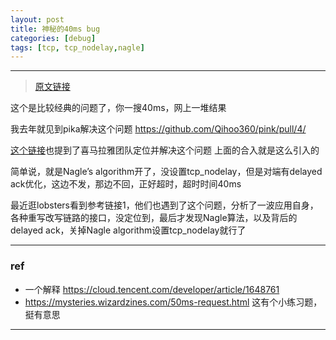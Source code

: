 ```yaml
---
layout: post
title: 神秘的40ms bug
categories: [debug]
tags: [tcp, tcp_nodelay,nagle]
---
```



---

> [原文链接](https://vorner.github.io/2020/11/06/40-ms-bug.html)

 这个是比较经典的问题了，你一搜40ms，网上一堆结果

我去年就见到pika解决这个问题 https://github.com/Qihoo360/pink/pull/4/

[这个链接](https://www.slidestalk.com/u3710/kv20352)也提到了喜马拉雅团队定位并解决这个问题 上面的合入就是这么引入的

简单说，就是Nagle’s algorithm开了，没设置tcp_nodelay，但是对端有delayed ack优化，这边不发，那边不回，正好超时，超时时间40ms

最近逛lobsters看到参考链接1，他们也遇到了这个问题，分析了一波应用自身，各种重写改写链路的接口，没定位到，最后才发现Nagle算法，以及背后的delayed ack，关掉Nagle algorithm设置tcp_nodelay就行了



---

### ref

- 一个解释 https://cloud.tencent.com/developer/article/1648761
- https://mysteries.wizardzines.com/50ms-request.html 这有个小练习题，挺有意思


---

